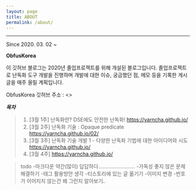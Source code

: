 ```yaml
---
layout: page
title: ABOUT
permalink: /about/
---
```


----------

Since 2020. 03. 02 ~

**ObfusKorea**

이 깃허브 블로그는 2020년 졸업프로젝트를 위해 개설된 블로그입니다. 졸업프로젝트로 난독화 도구 개발을 진행하며 개발에 대한 이슈, 궁금했던 점, 메모 등을 기록한 게시글을 매주 올릴 계획입니다.

ObfusKorea 깃허브 주소 : <>

***목차***

>1. [3월 1주] 난독화란? DSE에도 안전한 난독화!
><https://yarncha.github.io/>
>2. [3월 2주] 난독화 기술 : Opaque predicate
><https://yarncha.github.io/02/>
>3. [3월 3주] 난독화 기술 개발 1 - 다양한 난독화 기법에 대한 아이디어와 시도
><https://yarncha.github.io/>
>4. [3월 4주]
><https://yarncha.github.io/>


>todo
>-마크다운 약간(많이) 답답하다.........................
>-가독성 좋지 않은 문제 해결하기
>-태그 활용방안 생각
>-티스토리에 있는 글 옮기기
>-이미지 변경
>-번호가 이어지지 않는건 왜 그런지 알아보기..
